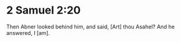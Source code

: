 # 2 Samuel 2:20

Then Abner looked behind him, and said, [Art] thou Asahel? And he answered, I [am].